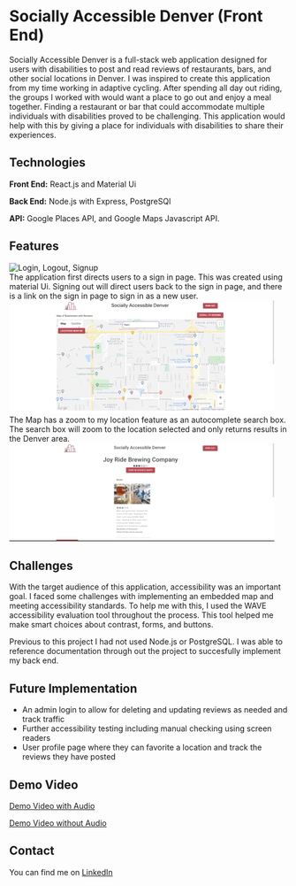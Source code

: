 # Socially Accessible Denver (Front End) 
Socially Accessible Denver is a full-stack web application designed for users with disabilities to post and read reviews of restaurants, bars, and other social locations in Denver. I was inspired to create this application from my time working in adaptive cycling. After spending all day out riding, the groups I worked with would want a place to go out and enjoy a meal together. Finding a restaurant or bar that could accommodate multiple individuals with disabilities proved to be challenging. This application would help with this by giving a place for individuals with disabilities to share their experiences. 

## Technologies 
**Front End:** React.js and Material Ui

**Back End:** Node.js with Express, PostgreSQl

**API:** Google Places API, and Google Maps Javascript API.

## Features
![Login, Logout, Signup](./GifsForReadMe/SignIn.gif)
<br>
The application first directs users to a sign in page. This was created using material Ui. Signing out will direct users back to the sign in page, and there is a link on the sign in page to sign in as a new user. 
<br>
![Map Features](./GifsForReadMe/MapFeatures.gif)
<br> 
The Map has a zoom to my location feature as an autocomplete search box. The search box will zoom to the location selected and only returns results in the Denver area. 
<br>
![ReviewFeature](./GifsForReadMe/Review.gif) 


## Challenges
With the target audience of this application, accessibility was an important goal. I faced some challenges with implementing an embedded map and meeting accessibility standards. To help me with this, I used the WAVE accessibility evaluation tool throughout the process. This tool helped me make smart choices about contrast, forms, and buttons. 

Previous to this project I had not used Node.js or PostgreSQL. I was able to reference documentation through out the project to succesfully implement my back end.

## Future Implementation
* An admin login to allow for deleting and updating reviews as needed and track traffic 
* Further accessibility testing including manual checking using screen readers 
* User profile page where they can favorite a location and track the reviews they have posted 

## Demo Video 
[Demo Video with Audio](https://www.youtube.com/watch?v=81MHBvVuVqE&t=2s) 

[Demo Video without Audio](https://www.youtube.com/watch?v=NZ8C9ButCNU&t=1s)

## Contact 
You can find me on [LinkedIn](https://www.linkedin.com/in/jagrenier/)
